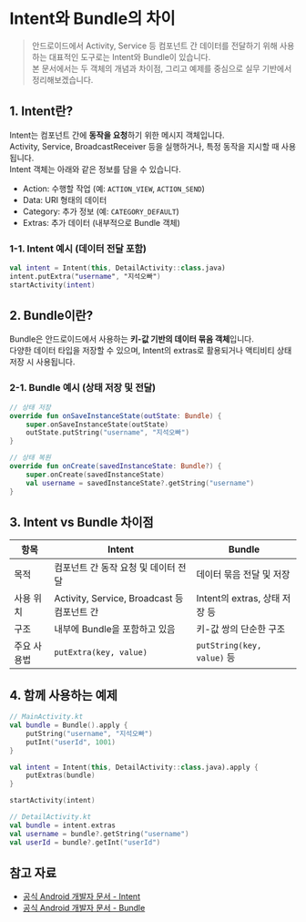 # Intent와 Bundle의 차이

> 안드로이드에서 Activity, Service 등 컴포넌트 간 데이터를 전달하기 위해 사용하는 대표적인 도구로는 Intent와 Bundle이 있습니다.  
> 본 문서에서는 두 객체의 개념과 차이점, 그리고 예제를 중심으로 실무 기반에서 정리해보겠습니다.  
 
## 1. Intent란?

Intent는 컴포넌트 간에 **동작을 요청**하기 위한 메시지 객체입니다.  
Activity, Service, BroadcastReceiver 등을 실행하거나, 특정 동작을 지시할 때 사용됩니다.  
Intent 객체는 아래와 같은 정보를 담을 수 있습니다.  

* Action: 수행할 작업 (예: `ACTION_VIEW`, `ACTION_SEND`)
* Data: URI 형태의 데이터
* Category: 추가 정보 (예: `CATEGORY_DEFAULT`)
* Extras: 추가 데이터 (내부적으로 Bundle 객체)

### 1-1. Intent 예시 (데이터 전달 포함)

```kotlin
val intent = Intent(this, DetailActivity::class.java)
intent.putExtra("username", "지석오빠")
startActivity(intent)
```

## 2. Bundle이란?

Bundle은 안드로이드에서 사용하는 **키-값 기반의 데이터 묶음 객체**입니다.  
다양한 데이터 타입을 저장할 수 있으며, Intent의 extras로 활용되거나 액티비티 상태 저장 시 사용됩니다.

### 2-1. Bundle 예시 (상태 저장 및 전달)

```kotlin
// 상태 저장
override fun onSaveInstanceState(outState: Bundle) {
    super.onSaveInstanceState(outState)
    outState.putString("username", "지석오빠")
}

// 상태 복원
override fun onCreate(savedInstanceState: Bundle?) {
    super.onCreate(savedInstanceState)
    val username = savedInstanceState?.getString("username")
}
```

## 3. Intent vs Bundle 차이점

| 항목     | Intent                                | Bundle                    |
| ------ | ------------------------------------- | ------------------------- |
| 목적     | 컴포넌트 간 동작 요청 및 데이터 전달                 | 데이터 묶음 전달 및 저장            |
| 사용 위치  | Activity, Service, Broadcast 등 컴포넌트 간 | Intent의 extras, 상태 저장 등   |
| 구조     | 내부에 Bundle을 포함하고 있음                   | 키-값 쌍의 단순한 구조             |
| 주요 사용법 | `putExtra(key, value)`                | `putString(key, value)` 등 |

## 4. 함께 사용하는 예제

```kotlin
// MainActivity.kt
val bundle = Bundle().apply {
    putString("username", "지석오빠")
    putInt("userId", 1001)
}

val intent = Intent(this, DetailActivity::class.java).apply {
    putExtras(bundle)
}

startActivity(intent)

// DetailActivity.kt
val bundle = intent.extras
val username = bundle?.getString("username")
val userId = bundle?.getInt("userId")
```

## 참고 자료

* [공식 Android 개발자 문서 - Intent](https://developer.android.com/reference/android/content/Intent)
* [공식 Android 개발자 문서 - Bundle](https://developer.android.com/reference/android/os/Bundle)

